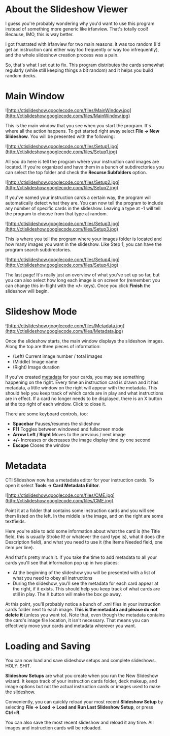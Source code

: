 # About the Slideshow Viewer #

I guess you're probably wondering why you'd want to use this program instead of something more generic like irfanview. That's totally cool! Because, IMO, this is way better.

I got frustrated with irfanview for two main reasons: it was too random (I'd get an instruction card either way too frequently or way too infrequently), and the whole slideshow creation process was a pain.

So, that's what I set out to fix. This program distributes the cards somewhat regularly (while still keeping things a bit random) and it helps you build random decks.

# Main Window #

![http://ctislideshow.googlecode.com/files/MainWindow.jpg](http://ctislideshow.googlecode.com/files/MainWindow.jpg)

This is the main window that you see when you start the program. It's where all the action happens. To get started right away select **File -> New Slideshow**. You will be presented with the following:

![http://ctislideshow.googlecode.com/files/Setup1.jpg](http://ctislideshow.googlecode.com/files/Setup1.jpg)

All you do here is tell the program where your instruction card images are located. If you're organized and have them in a bunch of subdirectories you can select the top folder and check the **Recurse Subfolders** option.

![http://ctislideshow.googlecode.com/files/Setup2.jpg](http://ctislideshow.googlecode.com/files/Setup2.jpg)

If you've named your instruction cards a certain way, the program will automatically detect what they are. You can now tell the program to include any number of specific cards in the slideshow. Leaving a type at -1 will tell the program to choose from that type at random.

![http://ctislideshow.googlecode.com/files/Setup3.jpg](http://ctislideshow.googlecode.com/files/Setup3.jpg)

This is where you tell the program where your images folder is located and how many images you want in the slideshow. Like Step 1, you can have the program search subdirectories.

![http://ctislideshow.googlecode.com/files/Setup4.jpg](http://ctislideshow.googlecode.com/files/Setup4.jpg)

The last page! It's really just an overview of what you've set up so far, but you can also select how long each image is on screen for (remember: you can change this in-flight with the **+/-** keys). Once you click **Finish** the slideshow will begin.

# Slideshow Mode #

![http://ctislideshow.googlecode.com/files/Metadata.jpg](http://ctislideshow.googlecode.com/files/Metadata.jpg)

Once the slideshow starts, the main window displays the slideshow images. Along the top are three pieces of information:
  * (Left) Current image number / total images
  * (Middle) Image name
  * (Right) Image duration

If you've created [metadata](metadata.md) for your cards, you may see something happening on the right. Every time an instruction card is drawn and it has metadata, a little window on the right will appear with the metadata. This should help you keep track of which cards are in play and what instructions are in effect. If a card no longer needs to be displayed, there is an X button at the top right of each window. Click to close it.

There are some keyboard controls, too:
  * **Spacebar** Pauses/resumes the slideshow
  * **F11** Toggles between windowed and fullscreen mode
  * **Arrow Left / Right** Moves to the previous / next image
  * **+/-** Increases or decreases the image display time by one second
  * **Escape** Closes the window

# Metadata #

CTI Slideshow now has a metadata editor for your instruction cards. To open it select **Tools -> Card Metadata Editor**.

![http://ctislideshow.googlecode.com/files/CME.jpg](http://ctislideshow.googlecode.com/files/CME.jpg)

Point it at a folder that contains some instruction cards and you will see them listed on the left. In the middle is the image, and on the right are some textfields.

Here you're able to add some information about what the card is (the Title field, this is usually Stroke It! or whatever the card type is), what it does (the Description field), and what you need to use it (the Items Needed field, one item per line).

And that's pretty much it. If you take the time to add metadata to all your cards you'll see that information pop up in two places:
  * At the beginning of the slideshow you will be presented with a list of what you need to obey all instructions
  * During the slideshow, you'll see the metadata for each card appear at the right, if it exists. This should help you keep track of what cards are still in play. The X button will make the box go away.

At this point, you'll probably notice a bunch of .xml files in your instruction cards folder next to each image. **This is the metadata and please do not delete it** (unless you want to). Note that, even though the metadata contains the card's image file location, it isn't necessary. That means you can effectively move your cards and metadata wherever you want.

# Loading and Saving #

You can now load and save slideshow setups and complete slideshows. HOLY. SHIT.

**Slideshow Setups** are what you create when you run the New Slideshow wizard. It keeps track of your instruction cards folder, deck makeup, and image options but not the actual instruction cards or images used to make the slideshow.

Conveniently, you can quickly reload your most recent **Slideshow Setup** by selecting **File -> Load -> Load and Run Last Slideshow Setup**, or press **Ctrl+R**.

You can also save the most recent slideshow and reload it any time. All images and instruction cards will be reloaded.